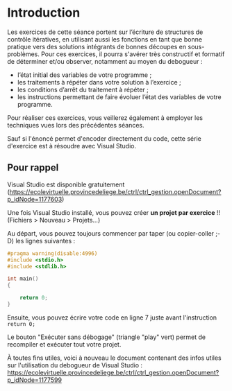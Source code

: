 # Introduction

Les exercices de cette séance portent sur l’écriture de structures de contrôle itératives, en utilisant aussi les fonctions en tant que bonne pratique vers des solutions intégrants de bonnes découpes en sous-problèmes. Pour ces exercices, il pourra s'avérer très constructif et formatif de déterminer et/ou observer, notamment au moyen du debogueur :
- l’état initial des variables de votre programme ;
- les traitements à répéter dans votre solution à l’exercice ;
- les conditions d’arrêt du traitement à répéter ;
- les instructions permettant de faire évoluer l’état des variables de votre programme.

Pour réaliser ces exercices, vous veillerez également à employer les techniques vues lors des précédentes séances.

Sauf si l'énoncé permet d'encoder directement du code, cette série d'exercice est à résoudre avec Visual Studio.

## Pour rappel
Visual Studio est disponible gratuitement (https://ecolevirtuelle.provincedeliege.be/ctrl/ctrl_gestion.openDocument?p_idNode=1177603)

Une fois Visual Studio installé, vous pouvez créer **un projet par exercice** !! (Fichiers > Nouveau > Projets...) 

Au départ, vous pouvez toujours commencer par taper (ou copier-coller ;-D) les lignes suivantes :
```c
#pragma warning(disable:4996)
#include <stdio.h>
#include <stdlib.h>

int main()
{

    return 0;
}
```

Ensuite, vous pouvez écrire votre code en ligne 7 juste avant l'instruction `return 0;`

Le bouton "Exécuter sans débogage" (triangle "play" vert) permet de recompiler et exécuter tout votre projet.

À toutes fins utiles, voici à nouveau le document contenant des infos utiles sur l'utilisation du debogueur de Visual Studio&nbsp;: https://ecolevirtuelle.provincedeliege.be/ctrl/ctrl_gestion.openDocument?p_idNode=1177599
